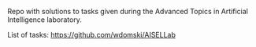 Repo with solutions to tasks given during the Advanced Topics in Artificial Intelligence laboratory.

List of tasks: https://github.com/wdomski/AISELLab